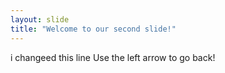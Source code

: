 ```yaml
---
layout: slide
title: "Welcome to our second slide!"
---
```

i changeed this line
Use the left arrow to go back!